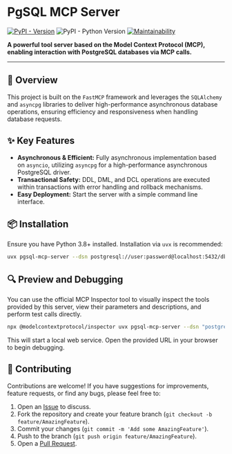 # PgSQL MCP Server

[![PyPI - Version](https://img.shields.io/pypi/v/pgsql-mcp-server)](https://pypi.org/project/pgsql-mcp-server/)
![PyPI - Python Version](https://img.shields.io/pypi/pyversions/pgsql-mcp-server)
[![Maintainability](https://qlty.sh/badges/c2b49b14-0c09-4a33-b545-52e81a2ccab5/maintainability.svg)](https://qlty.sh/gh/twn39/projects/pgsql-mcp-server)

**A powerful tool server based on the Model Context Protocol (MCP), enabling interaction with PostgreSQL databases via MCP calls.**

---

## 🚀 Overview

This project is built on the `FastMCP` framework and leverages the `SQLAlchemy` and `asyncpg` libraries to deliver high-performance asynchronous database operations, ensuring efficiency and responsiveness when handling database requests.

## ✨ Key Features

- **Asynchronous & Efficient:** Fully asynchronous implementation based on `asyncio`, utilizing `asyncpg` for a high-performance asynchronous PostgreSQL driver.
- **Transactional Safety:** DDL, DML, and DCL operations are executed within transactions with error handling and rollback mechanisms.
- **Easy Deployment:** Start the server with a simple command line interface.

## 📦 Installation

Ensure you have Python 3.8+ installed. Installation via `uvx` is recommended:

```bash
uvx pgsql-mcp-server --dsn postgresql://user:password@localhost:5432/db
```

## 🔍 Preview and Debugging

You can use the official MCP Inspector tool to visually inspect the tools provided by this server, view their parameters and descriptions, and perform test calls directly.

```bash
npx @modelcontextprotocol/inspector uvx pgsql-mcp-server --dsn "postgresql://user:password@host:port/database"
```

This will start a local web service. Open the provided URL in your browser to begin debugging.

## 🤝 Contributing

Contributions are welcome! If you have suggestions for improvements, feature requests, or find any bugs, please feel free to:

1.  Open an [Issue](https://github.com/twn39/pgsql-mcp-server/issues) to discuss.
2.  Fork the repository and create your feature branch (`git checkout -b feature/AmazingFeature`).
3.  Commit your changes (`git commit -m 'Add some AmazingFeature'`).
4.  Push to the branch (`git push origin feature/AmazingFeature`).
5.  Open a [Pull Request](https://github.com/twn39/pgsql-mcp-server/pulls).
